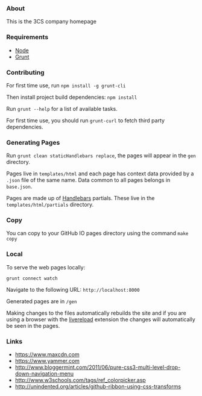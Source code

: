 ### About

This is the 3CS company homepage

### Requirements

* [Node](http://nodejs.org)
* [Grunt](http://gruntjs.com)

### Contributing

For first time use, run `npm install -g grunt-cli`

Then install project build dependencies: `npm install`

Run `grunt --help` for a list of available tasks.

For first time use, you should run `grunt-curl` to fetch third party dependencies.

### Generating Pages

Run `grunt clean staticHandlebars replace`, the pages will appear in the `gen` directory.

Pages live in `templates/html` and each page has context data provided by a `.json` file of the same name.
Data common to all pages belongs in `base.json`.

Pages are made up of [Handlebars](http://handlebarsjs.com/) partials.
These live in the `templates/html/partials` directory.

### Copy 

You can copy to your GitHub IO pages directory using the command `make copy`

### Local

To serve the web pages locally:

    grunt connect watch

Navigate to the following URL: `http://localhost:8000`

Generated pages are in `/gen`

Making changes to the files automatically rebuilds the site and if you are using a browser
with the [livereload](http://feedback.livereload.com/knowledgebase/articles/86242-how-do-i-install-and-use-the-browser-extensions-) extension the changes will automatically be seen in the pages.

### Links

* https://www.maxcdn.com
* https://www.yammer.com
* http://www.bloggermint.com/2011/06/pure-css3-multi-level-drop-down-navigation-menu
* http://www.w3schools.com/tags/ref_colorpicker.asp
* http://unindented.org/articles/github-ribbon-using-css-transforms
